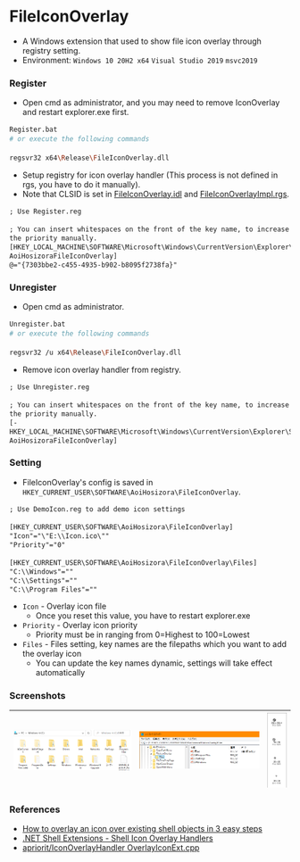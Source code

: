 # FileIconOverlay

+ A Windows extension that used to show file icon overlay through registry setting.
+ Environment: `Windows 10 20H2 x64` `Visual Studio 2019` `msvc2019`

### Register

+ Open cmd as administrator, and you may need to remove IconOverlay and restart explorer.exe first.

```bash
Register.bat
# or execute the following commands

regsvr32 x64\Release\FileIconOverlay.dll
```

+ Setup registry for icon overlay handler (This process is not defined in rgs, you have to do it manually).
+ Note that CLSID is set in [FileIconOverlay.idl](./FileIconOverlay/FileIconOverlay.idl) and [FileIconOverlayImpl.rgs](./FileIconOverlay/FileIconOverlayImpl.rgs).

```reg
; Use Register.reg

; You can insert whitespaces on the front of the key name, to increase the priority manually.
[HKEY_LOCAL_MACHINE\SOFTWARE\Microsoft\Windows\CurrentVersion\Explorer\ShellIconOverlayIdentifiers\   AoiHosizoraFileIconOverlay]
@="{7303bbe2-c455-4935-b902-b8095f2738fa}"
```

### Unregister

+ Open cmd as administrator.

```bash
Unregister.bat
# or execute the following commands

regsvr32 /u x64\Release\FileIconOverlay.dll
```

+ Remove icon overlay handler from registry.

```reg
; Use Unregister.reg

; You can insert whitespaces on the front of the key name, to increase the priority manually.
[-HKEY_LOCAL_MACHINE\SOFTWARE\Microsoft\Windows\CurrentVersion\Explorer\ShellIconOverlayIdentifiers\   AoiHosizoraFileIconOverlay]
```

### Setting

+ FileIconOverlay's config is saved in `HKEY_CURRENT_USER\SOFTWARE\AoiHosizora\FileIconOverlay`.

```reg
; Use DemoIcon.reg to add demo icon settings

[HKEY_CURRENT_USER\SOFTWARE\AoiHosizora\FileIconOverlay]
"Icon"="\"E:\\Icon.ico\""
"Priority"="0"

[HKEY_CURRENT_USER\SOFTWARE\AoiHosizora\FileIconOverlay\Files]
"C:\\Windows"=""
"C:\\Settings"=""
"C:\\Program Files"=""
```

+ `Icon` - Overlay icon file
    + Once you reset this value, you have to restart explorer.exe
+ `Priority` - Overlay icon priority
    + Priority must be in ranging from 0=Highest to 100=Lowest
+ `Files` - Files setting, key names are the filepaths which you want to add the overlay icon
    + You can update the key names dynamic, settings will take effect automatically

### Screenshots

|![screenshot1](./assets/screenshot1.png)|![screenshot2](./assets/screenshot2.png)|![screenshot3](./assets/screenshot3.png)|
|---|---|---|

### References

+ [How to overlay an icon over existing shell objects in 3 easy steps](https://www.codeproject.com/Articles/7484/How-to-overlay-an-icon-over-existing-shell-objects)
+ [.NET Shell Extensions - Shell Icon Overlay Handlers](https://www.codeproject.com/Articles/545781/NET-Shell-Extensions-Shell-Icon-Overlay-Handlers)
+ [apriorit/IconOverlayHandler OverlayIconExt.cpp](https://github.com/apriorit/IconOverlayHandler/blob/master/src/ShellExtensionExample/OverlayIconExt.cpp)
